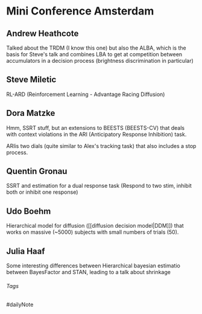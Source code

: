 # Mini Conference Amsterdam

## Andrew Heathcote

Talked about the TRDM (I know this one) but also the ALBA, which is the basis for Steve's talk and combines LBA to get at competition between accumulators in a decision process (brightness discrimination in particular)

## Steve Miletic

RL-ARD (Reinforcement Learning - Advantage Racing Diffusion)

## Dora Matzke

Hmm, SSRT stuff, but an extensions to BEESTS (BEESTS-CV) that deals with context violations in the ARI (Anticipatory Response Inhibition) task.

ARIis two dials (quite similar to Alex's tracking task) that also includes a stop process.

## Quentin Gronau

SSRT and estimation for a dual response task (Respond to two stim, inhibit both or inhibit one response)

## Udo Boehm

Hierarchical model for diffusion ([[diffusion decision model|DDM]]) that works on massive (\~5000) subjects with small numbers of trials (50).

## Julia Haaf

Some interesting differences between Hierarchical bayesian estimatio between BayesFactor and STAN, leading to a talk about shrinkage

###### Tags

#dailyNote